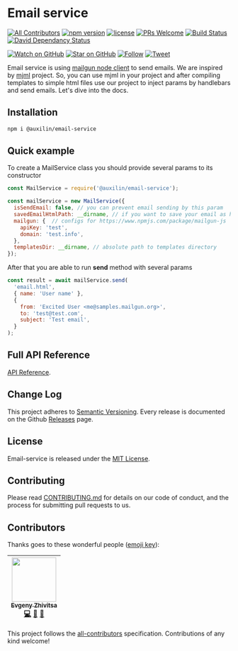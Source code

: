 # Email service

[![All Contributors](https://img.shields.io/badge/all_contributors-1-orange.svg?style=flat-square)](#contributors)
[![npm version](https://badge.fury.io/js/%40auxilin%2Femail-service.svg)](https://badge.fury.io/js/%40auxilin%2Femail-service) 
[![license](https://img.shields.io/github/license/mashape/apistatus.svg?style=flat-square)](https://github.com/auxilincom/email-service/blob/master/LICENSELICENSE)
[![PRs Welcome](https://img.shields.io/badge/PRs-welcome-brightgreen.svg?style=flat-square)](http://makeapullrequest.com)
[![Build Status](http://ci.auxilin.com/api/badges/auxilincom/email-service/status.svg)](http://ci.auxilin.com/auxilincom/email-sercice)
[![David Dependancy Status](https://david-dm.org/auxilincom/email-service.svg)](https://david-dm.org/auxilincom/email-service)


[![Watch on GitHub](https://img.shields.io/github/watchers/auxilincom/email-service.svg?style=social&label=Watch)](https://github.com/auxilincom/email-service/watchers)
[![Star on GitHub](https://img.shields.io/github/stars/auxilincom/email-service.svg?style=social&label=Stars)](https://github.com/auxilincom/email-service/stargazers)
[![Follow](https://img.shields.io/twitter/follow/auxilin.svg?style=social&label=Follow)](https://twitter.com/auxilin)
[![Tweet](https://img.shields.io/twitter/url/https/github.com/auxiliccom/email-service.svg?style=social)](https://twitter.com/intent/tweet?text=I%27m%20using%20Auxilin%20components%20to%20build%20my%20next%20product%20🚀.%20Check%20it%20out:%20https://github.com/auxiliccom/email-service)

Email service is using [mailgun node client](https://www.npmjs.com/package/mailgun-js) to send emails.
We are inspired by [mjml](https://github.com/mjmlio/mjml) project. So, you can use mjml in your project and
after compiling templates to simple html files use our project to inject params by handlebars and send emails.
Let's dive into the docs.

## Installation

```bash
npm i @auxilin/email-service
```

## Quick example

To create a MailService class you should provide several params to its constructor
```javascript
const MailService = require('@auxilin/email-service');

const mailService = new MailService({
  isSendEmail: false, // you can prevent email sending by this param
  savedEmailHtmlPath: __dirname, // if you want to save your email as html in development mode
  mailgun: {  // configs for https://www.npmjs.com/package/mailgun-js
    apiKey: 'test',
    domain: 'test.info',
  },
  templatesDir: __dirname, // absolute path to templates directory
});
```

After that you are able to run **send** method with several params

```javascript
const result = await mailService.send(
  'email.html',
  { name: 'User name' },
  {
    from: 'Excited User <me@samples.mailgun.org>',
    to: 'test@test.com',
    subject: 'Test email',
  }
);
```

## Full API Reference

[API Reference](https://github.com/auxilincom/email-service/blob/master/API.md).

## Change Log

This project adheres to [Semantic Versioning](http://semver.org/).
Every release is documented on the Github [Releases](https://github.com/auxilincom/email-service/releases) page.

## License

Email-service is released under the [MIT License](https://github.com/auxilincom/email-service/blob/master/LICENSE).

## Contributing

Please read [CONTRIBUTING.md](https://github.com/auxilincom/email-service/blob/master/CONTRIBUTING.md) for details on our code of conduct, and the process for submitting pull requests to us.

## Contributors

Thanks goes to these wonderful people ([emoji key](https://github.com/kentcdodds/all-contributors#emoji-key)):

<!-- ALL-CONTRIBUTORS-LIST:START - Do not remove or modify this section -->
<!-- prettier-ignore -->
| [<img src="https://avatars2.githubusercontent.com/u/6461311?v=4" width="100px;"/><br /><sub><b>Evgeny Zhivitsa</b></sub>](https://github.com/ezhivitsa)<br />[💻](https://github.com/auxilin/email-service/commits?author=ezhivitsa "Code") [🤔](#ideas-ezhivitsa "Ideas, Planning, & Feedback") [📖](https://github.com/auxilin/email-service/commits?author=ezhivitsa "Documentation") |
| :---: |
<!-- ALL-CONTRIBUTORS-LIST:END -->

This project follows the [all-contributors](https://github.com/kentcdodds/all-contributors) specification. Contributions of any kind welcome!
